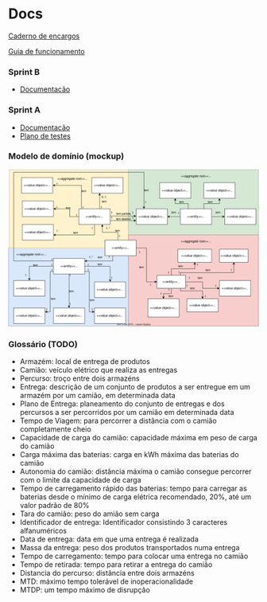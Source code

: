 # Docs

[Caderno de encargos](./requirements/caderno-encargos.v1.pdf)

[Guia de funcionamento](./requirements/regras-gerais-funcionamento.v2.pdf)

### Sprint B

- [Documentacão](./sprintB/index.md)  

### Sprint A

- [Documentacão](./sprintA/index.md)  
- [Plano de testes](./sprintA/plano-de-testes.md)  

### Modelo de domínio (mockup)

![Modelo de domínio](./MD.svg)

### Glossário (TODO)

- Armazém: local de entrega de produtos
- Camião: veículo elétrico que realiza as entregas
- Percurso: troço entre dois armazéns
- Entrega: descrição de um conjunto de produtos a ser entregue em um armazém
  por um camião, em determinada data
- Plano de Entrega: planeamento do conjunto de entregas e dos percursos a ser
  percorridos por um camião em determinada data
- Tempo de Viagem: para percorrer a distância com o camião completamente cheio
- Capacidade de carga do camião: capacidade máxima em peso de carga do camião
- Carga máxima das baterias: carga en kWh máxima das baterias do camião
- Autonomia do camião: distância máxima o camião consegue percorrer com o
  limite da capacidade de carga
- Tempo de carregamento rápido das baterias: tempo para carregar as baterias desde
o mínimo de carga elétrica recomendado, 20%, até um valor padrão de 80%
- Tara do camião: peso do amião sem carga
- Identificador de entrega: Identificador consistindo 3 caracteres
  alfanuméricos
- Data de entrega: data em que uma entrega é realizada
- Massa da entrega: peso dos produtos transportados numa entrega
- Tempo de carregamento: tempo para colocar uma entrega no camião
- Tempo de retirada: tempo para retirar a entrega do camião
- Distancia do percurso: distância entre dois armazéns
- MTD:  máximo tempo tolerável de inoperacionalidade
- MTDP: um tempo máximo de disrupção

